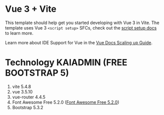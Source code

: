 # Vue 3 + Vite

This template should help get you started developing with Vue 3 in Vite. The template uses Vue 3 `<script setup>` SFCs, check out the [script setup docs](https://v3.vuejs.org/api/sfc-script-setup.html#sfc-script-setup) to learn more.

Learn more about IDE Support for Vue in the [Vue Docs Scaling up Guide](https://vuejs.org/guide/scaling-up/tooling.html#ide-support).

# Technology KAIADMIN (FREE BOOTSTRAP 5)

1. vite 5.4.8
2. vue 3.5.10
3. vue-router 4.4.5
4. Font Awesome Free 5.2.0 ([Font Awesome Free 5.2.0](https://fontawesome.com/v5/search?o=r&m=free))
5. Bootstrap 5.3.2
